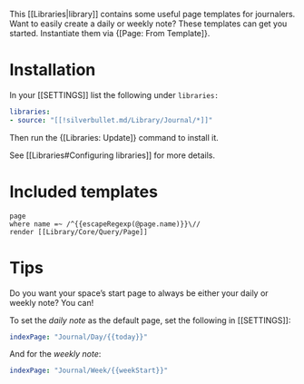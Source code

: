 This [[Libraries|library]] contains some useful page templates for journalers. Want to easily create a daily or weekly note? These templates can get you started. Instantiate them via {[Page: From Template]}. 

# Installation
In your [[SETTINGS]] list the following under `libraries:`
```yaml
libraries:
- source: "[[!silverbullet.md/Library/Journal/*]]"
```
Then run the {[Libraries: Update]} command to install it.

See [[Libraries#Configuring libraries]] for more details.

# Included templates
```query
page
where name =~ /^{{escapeRegexp(@page.name)}}\//
render [[Library/Core/Query/Page]]
```

# Tips
Do you want your space’s start page to always be either your daily or weekly note? You can!

To set the _daily note_ as the default page, set the following in [[SETTINGS]]:

```yaml
indexPage: "Journal/Day/{{today}}"
```

And for the _weekly note_:

```yaml
indexPage: "Journal/Week/{{weekStart}}"
```
